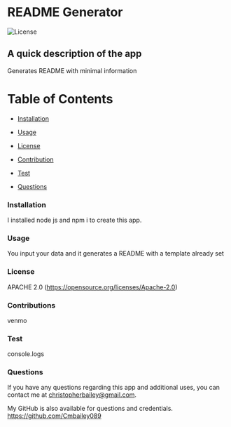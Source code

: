 # README Generator
![License](https://img.shields.io/badge/License-Apache_2.0-blue.svg)


## A quick description of the app

Generates README with minimal information

# Table of Contents

* [Installation](#installation)

* [Usage](#usage)

* [License](#license)

* [Contribution](#contributions)

* [Test](#test)

* [Questions](#questions)

### Installation

I installed node js and npm i to create this app.





### Usage

You input your data and it generates a README with a template already set



### License

APACHE 2.0
(https://opensource.org/licenses/Apache-2.0)




### Contributions

venmo




### Test

console.logs




### Questions

If you have any questions regarding this app and additional uses,
you can contact me at christopherbailey@gmail.com.

My GitHub is also available for questions and credentials.
https://github.com/Cmbailey089



